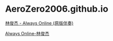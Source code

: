 # AeroZero2006.github.io
[林俊杰 - Always Online (原版伴奏)](https://wwi.lanzouy.com/is3rUy2r1rg "optional title")

[Always Online-林俊杰](https://wwi.lanzouy.com/is3rUy2r1rg "optional title")
